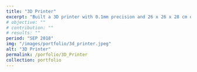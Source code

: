 ```yaml
---
title: "3D Printer"
excerpt: "Built a 3D printer with 0.1mm precision and 26 x 26 x 28 cm of usable area, with a budget restricted to $80,00 (USD)."
# objective: ""
# contribution: ""
# results: ""
period: "SEP 2018"
img: "/images/portfolio/3d_printer.jpeg"
alt: "3D Printer"
permalink: /porfolio/3D_Printer
collection: portfolio
---
```

